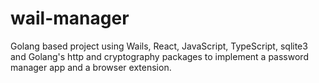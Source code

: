 # wail-manager
Golang based project using Wails, React, JavaScript, TypeScript, sqlite3 and Golang's http and cryptography packages to implement a password manager app and a browser extension.
